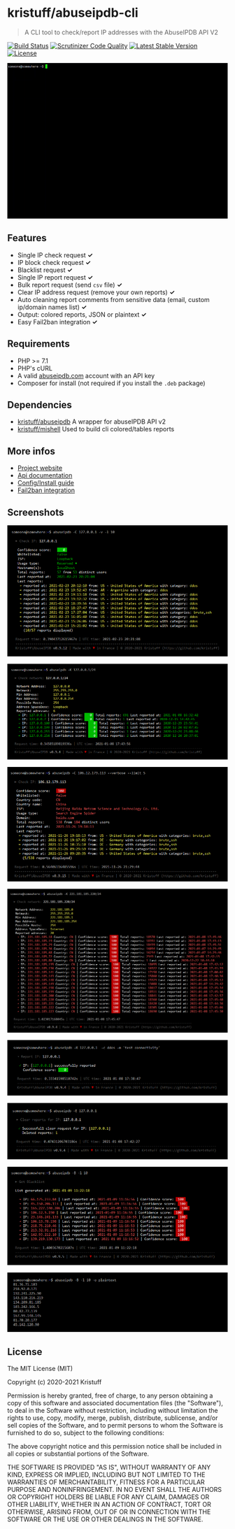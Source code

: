 # kristuff/abuseipdb-cli
> A CLI tool to check/report IP addresses with the AbuseIPDB API V2

[![Build Status](https://scrutinizer-ci.com/g/kristuff/abuseipdb-cli/badges/build.png?b=master)](https://scrutinizer-ci.com/g/kristuff/abuseipdb-cli/build-status/master)
[![Scrutinizer Code Quality](https://scrutinizer-ci.com/g/kristuff/abuseipdb-cli/badges/quality-score.png?b=master)](https://scrutinizer-ci.com/g/kristuff/abuseipdb-cli/?branch=master)
[![Latest Stable Version](https://poser.pugx.org/kristuff/abuseipdb-cli/v/stable)](https://packagist.org/packages/kristuff/abuseipdb-cli)
[![License](https://poser.pugx.org/kristuff/abuseipdb-cli/license)](https://packagist.org/packages/kristuff/abuseipdb-cli)

[![sample-report](doc/sample-check.gif)](https://kristuff.fr/projects/abuseipdbcli)

Features
--------
- Single IP check request **✓** 
- IP block check request **✓** 
- Blacklist request **✓** 
- Single IP report request **✓** 
- Bulk report request (send `csv` file) **✓** 
- Clear IP address request (remove your own reports) **✓**
- Auto cleaning report comments from sensitive data (email, custom ip/domain names list)  **✓** 
- Output: colored reports, JSON or plaintext **✓** 
- Easy Fail2ban integration **✓** 

Requirements
------------
- PHP >= 7.1
- PHP's cURL  
- A valid [abuseipdb.com](https://abuseipdb.com) account with an API key
- Composer for install (not required if you install the `.deb` package)

Dependencies
------------
- [kristuff/abuseipdb](https://github.com/kristuff/abuseipdb) A wrapper for abuseIPDB API v2
- [kristuff/mishell](https://github.com/kristuff/mishell) Used to build cli colored/tables reports

More infos
----------
- [Project website](https://kristuff.fr/projects/abuseipdbcli)
- [Api documentation](https://kristuff.fr/projects/abuseipdbcli/doc)
- [Config/Install guide](https://kristuff.fr/projects/abuseipdbcli/technical#configuration)
- [Fail2ban integration](https://kristuff.fr/projects/abuseipdbcli/technical#fail2ban)

Screenshots
-----------

![sample-check-internal-ip](doc/sample-check-internal-ip.png)

![sample-checkblock-internal-ip](doc/sample-checkblock-internal-ip.png)

![sample-check-bad-ip](doc/sample-check-bad-ip.png)

![sample-checkblock-bad-ip](doc/sample-checkblock-bad-ip.png)

![sample-report-internal-ip](doc/sample-report-internal-ip.png)

![sample-sample-clear-internal-ip](doc/sample-clear-internal-ip.png)

![sample-blacklist](doc/sample-blacklist.png)

![sample-blacklist-plaintext](doc/sample-blacklist-plaintext.png)

License
-------

The MIT License (MIT)

Copyright (c) 2020-2021 Kristuff

Permission is hereby granted, free of charge, to any person obtaining a copy
of this software and associated documentation files (the "Software"), to deal
in the Software without restriction, including without limitation the rights
to use, copy, modify, merge, publish, distribute, sublicense, and/or sell
copies of the Software, and to permit persons to whom the Software is
furnished to do so, subject to the following conditions:

The above copyright notice and this permission notice shall be included in
all copies or substantial portions of the Software.

THE SOFTWARE IS PROVIDED "AS IS", WITHOUT WARRANTY OF ANY KIND, EXPRESS OR
IMPLIED, INCLUDING BUT NOT LIMITED TO THE WARRANTIES OF MERCHANTABILITY,
FITNESS FOR A PARTICULAR PURPOSE AND NONINFRINGEMENT. IN NO EVENT SHALL THE
AUTHORS OR COPYRIGHT HOLDERS BE LIABLE FOR ANY CLAIM, DAMAGES OR OTHER
LIABILITY, WHETHER IN AN ACTION OF CONTRACT, TORT OR OTHERWISE, ARISING FROM,
OUT OF OR IN CONNECTION WITH THE SOFTWARE OR THE USE OR OTHER DEALINGS IN
THE SOFTWARE.
